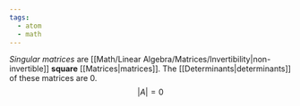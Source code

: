 ```yaml
---
tags:
  - atom
  - math
---
```

*Singular matrices* are [[Math/Linear Algebra/Matrices/Invertibility|non-invertible]] **square** [[Matrices|matrices]]. The [[Determinants|determinants]] of these matrices are $0$.
$$ |A| = 0 $$
